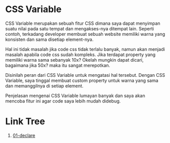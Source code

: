 # CSS Variable

CSS Variable merupakan sebuah fitur CSS dimana saya dapat menyimpan suatu nilai pada satu tempat dan mengakses-nya ditempat lain. Seperti contoh, terkadang developer membuat sebuah website memiliki warna yang konsisten dan sama disetiap element-nya.

Hal ini tidak masalah jika code css tidak terlalu banyak, namun akan menjadi masalah apabila code css sudah kompleks. Jika terdapat property yang memiliki warna sama sebanyak 10x? Okelah mungkin dapat dicari, bagaimana jika 50x? maka itu sangat merepotkan.

Disinilah peran dari CSS Variable untuk mengatasi hal tersebut. Dengan CSS Variable, saya tinggal membuat custom property untuk warna yang sama dan memanggilnya di setiap element.

Penjelasan mengenai CSS Variable lumayan banyak dan saya akan mencoba fitur ini agar code saya lebih mudah didebug.

# Link Tree

1. [01-declare](https://github.com/naidra68/belajar-css/tree/main/02-css/16-variable/01-declare)

